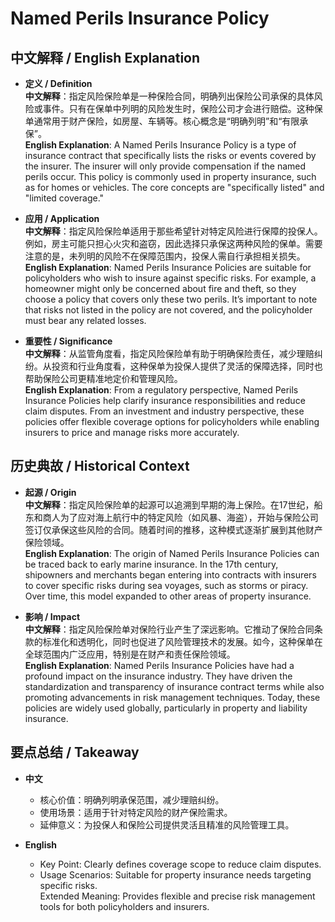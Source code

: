 # Named Perils Insurance Policy

## 中文解释 / English Explanation

* **定义 / Definition**  
  **中文解释**：指定风险保险单是一种保险合同，明确列出保险公司承保的具体风险或事件。只有在保单中列明的风险发生时，保险公司才会进行赔偿。这种保单通常用于财产保险，如房屋、车辆等。核心概念是“明确列明”和“有限承保”。  
  **English Explanation**: A Named Perils Insurance Policy is a type of insurance contract that specifically lists the risks or events covered by the insurer. The insurer will only provide compensation if the named perils occur. This policy is commonly used in property insurance, such as for homes or vehicles. The core concepts are "specifically listed" and "limited coverage."

* **应用 / Application**  
  **中文解释**：指定风险保险单适用于那些希望针对特定风险进行保障的投保人。例如，房主可能只担心火灾和盗窃，因此选择只承保这两种风险的保单。需要注意的是，未列明的风险不在保障范围内，投保人需自行承担相关损失。  
  **English Explanation**: Named Perils Insurance Policies are suitable for policyholders who wish to insure against specific risks. For example, a homeowner might only be concerned about fire and theft, so they choose a policy that covers only these two perils. It’s important to note that risks not listed in the policy are not covered, and the policyholder must bear any related losses.

* **重要性 / Significance**  
  **中文解释**：从监管角度看，指定风险保险单有助于明确保险责任，减少理赔纠纷。从投资和行业角度看，这种保单为投保人提供了灵活的保障选择，同时也帮助保险公司更精准地定价和管理风险。  
  **English Explanation**: From a regulatory perspective, Named Perils Insurance Policies help clarify insurance responsibilities and reduce claim disputes. From an investment and industry perspective, these policies offer flexible coverage options for policyholders while enabling insurers to price and manage risks more accurately.

## 历史典故 / Historical Context

* **起源 / Origin**  
  **中文解释**：指定风险保险单的起源可以追溯到早期的海上保险。在17世纪，船东和商人为了应对海上航行中的特定风险（如风暴、海盗），开始与保险公司签订仅承保这些风险的合同。随着时间的推移，这种模式逐渐扩展到其他财产保险领域。  
  **English Explanation**: The origin of Named Perils Insurance Policies can be traced back to early marine insurance. In the 17th century, shipowners and merchants began entering into contracts with insurers to cover specific risks during sea voyages, such as storms or piracy. Over time, this model expanded to other areas of property insurance.

* **影响 / Impact**  
  **中文解释**：指定风险保险单对保险行业产生了深远影响。它推动了保险合同条款的标准化和透明化，同时也促进了风险管理技术的发展。如今，这种保单在全球范围内广泛应用，特别是在财产和责任保险领域。  
  **English Explanation**: Named Perils Insurance Policies have had a profound impact on the insurance industry. They have driven the standardization and transparency of insurance contract terms while also promoting advancements in risk management techniques. Today, these policies are widely used globally, particularly in property and liability insurance.

## 要点总结 / Takeaway

* **中文**  
  - 核心价值：明确列明承保范围，减少理赔纠纷。  
  - 使用场景：适用于针对特定风险的财产保险需求。  
  - 延伸意义：为投保人和保险公司提供灵活且精准的风险管理工具。

* **English**  
  - Key Point: Clearly defines coverage scope to reduce claim disputes.  
  - Usage Scenarios: Suitable for property insurance needs targeting specific risks.  
Extended Meaning: Provides flexible and precise risk management tools for both policyholders and insurers.